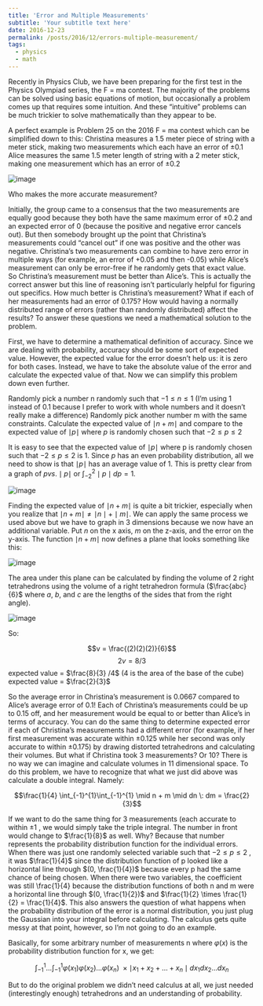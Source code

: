 ```yaml
---
title: 'Error and Multiple Measurements'
subtitle: 'Your subtitle text here'
date: 2016-12-23
permalink: /posts/2016/12/errors-multiple-measurement/
tags:
  - physics
  - math
---
```


Recently in Physics Club, we have been preparing for the first test in the Physics Olympiad series, the F = ma contest. The majority of the problems can be solved using basic equations of motion, but occasionally a problem comes up that requires some intuition. And these “intuitive” problems can be much trickier to solve mathematically than they appear to be.

A perfect example is Problem 25 on the 2016 F = ma contest which can be simplified down to this:
Christina measures a 1.5 meter piece of string with a meter stick, making two measurements which each have an error of  $\pm  0.1$
Alice measures the same 1.5 meter length of string with a 2 meter stick, making one measurement which has an error of  $\pm  0.2$

![image](https://github.com/user-attachments/assets/36628081-e8f0-4083-925b-bc9455f659c7)

Who makes the more accurate measurement?

Initially, the group came to a consensus that the two measurements are equally good because they both have the same maximum error of $\pm 0.2$ and an expected error of 0 (because the positive and negative error cancels out). But then somebody brought up the point that Christina’s measurements could “cancel out” if one was positive and the other was negative. Christina’s two measurements can combine to have zero error in multiple ways (for example, an error of +0.05 and then -0.05) while Alice’s measurement can only be error-free if he randomly gets that exact value. So Christina’s measurement must be better than Alice’s. This is actually the correct answer but this line of reasoning isn’t particularly helpful for figuring out specifics. How much better is Christina’s measurement? What if each of her measurements had an error of 0.175? How would having a normally distributed range of errors (rather than randomly distributed) affect the results? To answer these questions we need a mathematical solution to the problem.

First, we have to determine a mathematical definition of accuracy. Since we are dealing with probability, accuracy should be some sort of expected value. However, the expected value for the error doesn’t help us: it is zero for both cases. Instead, we have to take the absolute value of the error and calculate the expected value of that. Now we can simplify this problem down even further.

Randomly pick a number  n  randomly such that  $-1 \leq n \leq 1$  (I’m using 1 instead of 0.1 because I prefer to work with whole numbers and it doesn’t really make a difference)
Randomly pick another number m with the same constraints.
Calculate the expected value of $\mid n + m \mid$  and compare to the expected value of $\mid p \mid$  where $p$ is randomly chosen such that  $-2 \leq p \leq 2$ 

It is easy to see that the expected value of $\mid p \mid$  where p is randomly chosen such that  $-2 \leq p \leq 2$  is 1. Since  $p$  has an even probability distribution, all we need to show is that $\mid p \mid$  has an average value of 1. This is pretty clear from a graph of $p vs. \mid p \mid$  or  $\int_{-2}^{2} \mid p \mid dp = 1$.

![image](https://github.com/user-attachments/assets/50f32365-a839-40f6-9ad8-f29bbfc36239)


Finding the expected value of $\mid n + m \mid$  is quite a bit trickier, especially when you realize that $\mid n + m \mid \neq \mid n \mid + \mid m \mid$. We can apply the same process we used above but we have to graph in 3 dimensions because we now have an additional variable. Put $n$ on the x axis, $m$ on the z-axis, and the error on the y-axis. The function $\mid n + m \mid$ now defines a plane that looks something like this:

![image](https://github.com/user-attachments/assets/59785632-6db4-4919-b5d3-f005085ba4a5)


The area under this plane can be calculated by finding the volume of 2 right tetrahedrons using the volume of a right tetrahedron formula ($\frac{abc}{6}$  where $a$, $b$, and $c$ are the lengths of the sides that from the right angle).

![image](https://github.com/user-attachments/assets/d9017628-7b4f-4cb2-a705-f63ab534e667)

So:  

$$v = \frac{(2)(2)(2)}{6}$$
$$2v = 8/3$$
expected value = $\frac{8}{3} /4$  (4 is the area of the base of the cube)  
expected value = $\frac{2}{3}$

So the average error in Christina’s measurement is 0.0667 compared to Alice’s average error of 0.1! Each of Christina’s measurements could be up to 0.15 off, and her measurement would be equal to or better than Alice’s in terms of accuracy. You can do the same thing to determine expected error if each of Christina’s measurements had a different error (for example, if her first measurement was accurate within $\pm 0.125$ while her second was only accurate to within $\pm 0.175$) by drawing distorted tetrahedrons and calculating their volumes. But what if Christina took 3 measurements? Or 10? There is no way we can imagine and calculate volumes in 11 dimensional space. To do this problem, we have to recognize that what we just did above was calculate a double integral.
Namely:

$$\frac{1}{4} \int_{-1}^{1}\int_{-1}^{1} \mid n + m \mid dn \: dm = \frac{2}{3}$$

If we want to do the same thing for 3 measurements (each accurate to within  $\pm 1$ , we would simply take the triple integral. The number in front would change to  $\frac{1}{8}$  as well. Why? Because that number represents the probability distribution function for the individual errors. When there was just one randomly selected variable such that  $-2 \leq p \leq 2$ , it was  $\frac{1}{4}$  since the distribution function of p looked like a horizontal line through $(0,  \frac{1}{4})$  because every  p  had the same chance of being chosen. When there were two variables, the coefficient was still  \frac{1}{4}  because the distribution functions of both n and m were a horizontal line through $(0,  \frac{1}{2})$ and  $\frac{1}{2} \times \frac{1}{2} = \frac{1}{4}$. This also answers the question of what happens when the probability distribution of the error is a normal distribution, you just plug the Gaussian into your integral before calculating. The calculus gets quite messy at that point, however, so I’m not going to do an example.

Basically, for some arbitrary number of measurements  n  where  $\varphi(x)$  is the probability distribution function for x, we get:

 $$\int_{-1}^{1} \dots \int_{-1}^{1} \varphi(x_1)\varphi(x_2)\dots \varphi(x_n)\:\times\mid x_1 + x_2 + \dots + x_n \mid dx_1 dx_2 \dots dx_n$$

But to do the original problem we didn’t need calculus at all, we just needed (interestingly enough) tetrahedrons and an understanding of probability.

